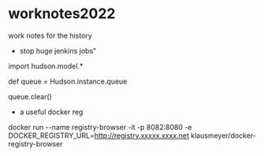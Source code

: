 # worknotes2022
work notes for the history


- stop huge jenkins jobs"

import hudson.model.*

def queue = Hudson.instance.queue

queue.clear()

- a useful docker reg 


docker run --name registry-browser -it -p 8082:8080 -e DOCKER_REGISTRY_URL=http://registry.xxxxx.xxxx.net klausmeyer/docker-registry-browser
